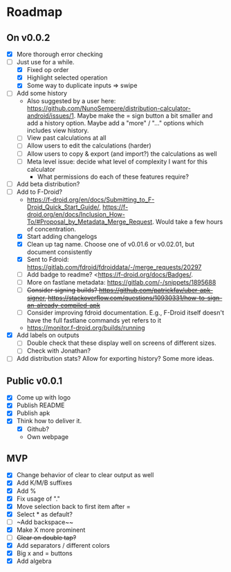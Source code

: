 # Roadmap 

## On v0.0.2

- [x] More thorough error checking
- [ ] Just use for a while.
  - [x] Fixed op order
  - [x] Highlight selected operation
  - [x] Some way to duplicate inputs => swipe
- [ ] Add some history
  - Also suggested by a user here: <https://github.com/NunoSempere/distribution-calculator-android/issues/1>. Maybe make the = sign button a bit smaller and add a history option. Maybe add a "more" / "..." options which includes view history.
  - [ ] View past calculations at all
  - [ ] Allow users to edit the calculations (harder)
  - [ ] Allow users to copy & export (and import?) the calculations as well
  - [ ] Meta level issue: decide what level of complexity I want for this calculator
    - What permissions do each of these features require? 
- [ ] Add beta distribution?
- [ ] Add to F-Droid?
  - <https://f-droid.org/en/docs/Submitting_to_F-Droid_Quick_Start_Guide/>, <https://f-droid.org/en/docs/Inclusion_How-To/#Proposal_by_Metadata_Merge_Request>. Would take a few hours of concentration.
  - [x] Start adding changelogs
  - [x] Clean up tag name. Choose one of v0.01.6 or v0.02.01, but document consistently
  - [x] Sent to Fdroid: <https://gitlab.com/fdroid/fdroiddata/-/merge_requests/20297>
  - [ ] Add badge to readme? <https://f-droid.org/docs/Badges/.
  - [ ] More on fastlane metadata: https://gitlab.com/-/snippets/1895688
  - [ ] ~~Consider signing builds? <https://github.com/patrickfav/uber-apk-signer>, <https://stackoverflow.com/questions/10930331/how-to-sign-an-already-compiled-apk>~~
  - [ ] Consider improving fdroid documentation. E.g., F-Droid itself doesn't have the full fastlane commands yet refers to it
  - <https://monitor.f-droid.org/builds/running>
- [x] Add labels on outputs
  - [ ] Double check that these display well on screens of different sizes.
  - [ ] Check with Jonathan?
- [ ] Add distribution stats? Allow for exporting history? Some more ideas.

## Public v0.0.1

- [x] Come up with logo
- [x] Publish README
- [x] Publish apk
- [x] Think how to deliver it.
  - [x] Github? 
  - Own webpage

## MVP 

- [x] Change behavior of clear to clear output as well
- [x] Add K/M/B suffixes
- [x] Add %
- [x] Fix usage of "."
- [x] Move selection back to first item after = 
- [x] Select * as default?
- [ ] ~Add backspace~~
- [x] Make X more prominent
- [ ] ~~Clear on double tap?~~
- [x] Add separators / different colors
- [x] Big x and = buttons 
- [x] Add algebra
